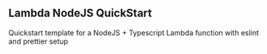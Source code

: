 ## Lambda NodeJS QuickStart

Quickstart template for a NodeJS + Typescript Lambda function with eslint and prettier setup